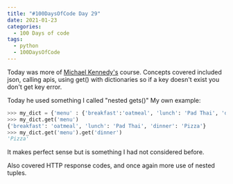 ```yaml
---
title: "#100DaysOfCode Day 29"
date: 2021-01-23
categories:
  - 100 Days of code
tags:
  - python
  - 100DaysOfCode
---
```


Today was more of [Michael Kennedy's][talk-python] course.  Concepts covered included json, calling apis, using get() with dictionaries so if a key doesn't exist you don't get key error. 

Today he used something I called "nested gets()"
My own example:
```python
>>> my_dict = {'menu' : {'breakfast':'oatmeal', 'lunch': 'Pad Thai', 'dinner':'Pizza'}}
>>> my_dict.get('menu')
{'breakfast': 'oatmeal', 'lunch': 'Pad Thai', 'dinner': 'Pizza'}
>>> my_dict.get('menu').get('dinner')
'Pizza'
```
It makes perfect sense but is something I had not considered before.

Also covered HTTP response codes, and once again more use of nested tuples.
	

[100DaysOfCode]:https://www.100daysofcode.com/faq/
[invent-games]:http://inventwithpython.com/invent4thed/
[talk-python]:https://training.talkpython.fm/courses/details/python-language-jumpstart-building-10-apps

